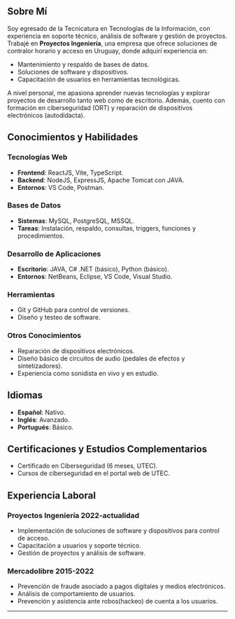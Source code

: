## Sobre Mí
Soy egresado de la Tecnicatura en Tecnologías de la Información, con experiencia en soporte técnico, análisis de software y gestión de proyectos. Trabajé en **Proyectos Ingeniería**, una empresa que ofrece soluciones de contralor horario y acceso en Uruguay, donde adquirí experiencia en:

- Mantenimiento y respaldo de bases de datos.
- Soluciones de software y dispositivos.
- Capacitación de usuarios en herramientas tecnológicas.

A nivel personal, me apasiona aprender nuevas tecnologías y explorar proyectos de desarrollo tanto web como de escritorio. Además, cuento con formación en ciberseguridad (ORT) y reparación de dispositivos electrónicos (autodidacta).

## Conocimientos y Habilidades

### Tecnologías Web
- **Frontend**: ReactJS, Vite, TypeScript.
- **Backend**: NodeJS, ExpressJS, Apache Tomcat con JAVA.
- **Entornos**: VS Code, Postman.

### Bases de Datos
- **Sistemas**: MySQL, PostgreSQL, MSSQL.
- **Tareas**: Instalación, respaldo, consultas, triggers, funciones y procedimientos.

### Desarrollo de Aplicaciones
- **Escritorio**: JAVA, C# .NET (básico), Python (básico).
- **Entornos**: NetBeans, Eclipse, VS Code, Visual Studio.

### Herramientas
- Git y GitHub para control de versiones.
- Diseño y testeo de software.

### Otros Conocimientos
- Reparación de dispositivos electrónicos.
- Diseño básico de circuitos de audio (pedales de efectos y sintetizadores).
- Experiencia como sonidista en vivo y en estudio.

## Idiomas
- **Español**: Nativo.
- **Inglés**: Avanzado.
- **Portugués**: Básico.

## Certificaciones y Estudios Complementarios
- Certificado en Ciberseguridad (6 meses, UTEC).
- Cursos de ciberseguridad en el portal web de UTEC.

## Experiencia Laboral
### Proyectos Ingeniería 2022-actualidad
- Implementación de soluciones de software y dispositivos para control de acceso.
- Capacitación a usuarios y soporte técnico.
- Gestión de proyectos y análisis de software.
### Mercadolibre 2015-2022
- Prevención de fraude asociado a pagos digitales y medios electrónicos.
- Análisis de comportamiento de usuarios.
- Prevención  y asistencia ante robos(hackeo) de cuenta a los usuarios.

---


